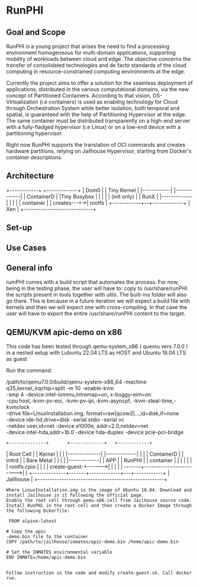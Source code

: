 # RunPHI

## Goal and Scope

RunPHI is a young project that arises the need to find a processing environment homogeneous for multi-domain applications, supporting mobility of workloads between cloud and edge.
The objective concerns the transfer of consolidated technologies and de facto standards of the cloud computing in resource-constrained computing environments at the edge.

Currently the project aims to offer a solution for the seamless deployment of applications, distributed in the various computational domains, via the new concept of Partitioned Containers.
According to that vision, OS-Virtualization (i.e containers) is used as enabling technology for Cloud through Orchestration System while better isolation, both temporal and spatial, is guaranteed with the help of Partitioning Hypervisor at the edge.
The same container must be distributed transparently on a high-end server with a fully-fladged hypervisor (i.e Linux) or on a low-end device with a partitioning hypervisor.

Right now RunPHI supports the translation of OCI commands and creates hardware partitions, relying on Jailhouse Hypervisor, starting from Docker's container descriptions.

## Architecture 

+------------+  +-------------+
|    Dom0    |  | Tiny Kernel |
|------------|  |-------------|
| ContainerD |  |Tiny Busybox |
|     |      |  | (init only) |
|    RunX    |  |-------------|
|     |      |  |  container  |
|  creates---+->|   rootfs    |
+------------+--+-------------+
|             Xen             |
+-----------------------------+







## Set-up 

## Use Cases 

## General info
rumPHI comes with a build script that automates the process. For now, being in the testing phase, the user will have to:
copy to /usr/share/runPHI
the scripts present in tools together with utils. The built-ins folder will also go there. This is because in a future iteration we will expect a build file with kernels and then we will expect one with cross-compiling. In that case the user will have to export the entire /usr/share/runPHI content to the target.

## QEMU/KVM apic-demo on x86

This code has been tested through qemu-system_x86 ( quemu vers 7.0.0 ) in a nested setup with Lubuntu 22.04 LTS as HOST and Ubuntu 18.04 LTS as guest

Run the command: 

/path/to/qemu7.0.0/build/qemu-system-x86_64 -machine
    q35,kernel_irqchip=split -m 1G -enable-kvm \
    -smp 4 -device intel-iommu,intremap=on,
    x-buggy-eim=on \
    -cpu host,-kvm-pv-eoi,
    -kvm-pv-ipi,-kvm-asyncpf,
    -kvm-steal-time,-kvmclock \
    -drive file=LinuxInstallation.img, 
    format=raw|qcow2|...,id=disk,if=none \
    -device ide-hd,drive=disk -serial stdio -serial vc \
    -netdev user,id=net -device e1000e,
    addr=2.0,netdev=net \
    -device intel-hda,addr=1b.0 
    -device hda-duplex 
    -device pcie-pci-bridge 
    
    +--------------+  	   +-------------+	 +------------+
|  Root Cell   | 	   |   Kernel 	 |	 |	          |
|--------------|  	   |-------------|	 |	          |
| ContainerD   |  	   |   initrd    |	 | Bare Metal |
|     |        |  	   |-------------|	 |    APP     |
|   RunPHI     |  	   |  container  |	 |	          |
|     |        |  	   | rootfs.cpio |	 |	          |
| create-guest-+------>|             |	 |	          |
|      \-------+------------------------>|	          | 
+--------------+-------+-------------+---+------------+
|                         Jailhouse              	  |
+-----------------------------------------------------+
    
   
    Where LinuxInstallation.img is the image of Ubuntu 18.04. Download and install Jailhouse in it following the official page. 
    Enable the root cell through qemu-x86.cell from Jailhouse source code. Install RunPHi in the root-cell and then create a Docker Image through the following Dckerfile: 
    
     FROM alpine:latest

    # Copy the apic
    -demo.bin file to the container
    COPY /path/to/jailhouse/inmates/apic-demo.bin /home/apic-demo.bin
    
    # Set the INMATES environmental variable
    ENV INMATE=/home/apic-demo.bin
    
    
    Follow instruction in the code and modify create-guest.sh. Call docker run.
